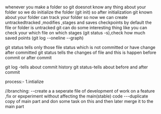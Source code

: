 whenever you make a folder so git doesnot know any thing about your folder so we do initialize the folder (git init)
so after initialization git known about your folder  can track your folder
so now we can create untrackedtracked ,modifies ,stages and saves checkpoints
by default the file or folder is untracked
git can do some interesting thing like you can check your which file on which stages (git status -s),check how much saved points (git log --oneline --graph)

git status tells only those file status which is not committed  or have change after committed
git status tells the changes of file and this is happen before commit or after commit

git log -tells about commit history
git status-tells about before and after commit

process:-
1.intialize



//branching:
--create a  a seperate file of development of work on a feature ,fix or epxperiment without affecting the main(stable) code
---duplicate copy of main part and don some task on this and then later merge it to the main part

